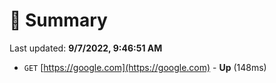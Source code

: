 # 📖 Summary
Last updated: **9/7/2022, 9:46:51 AM**

- `GET` [https://google.com](https://google.com) - **Up** (148ms)
